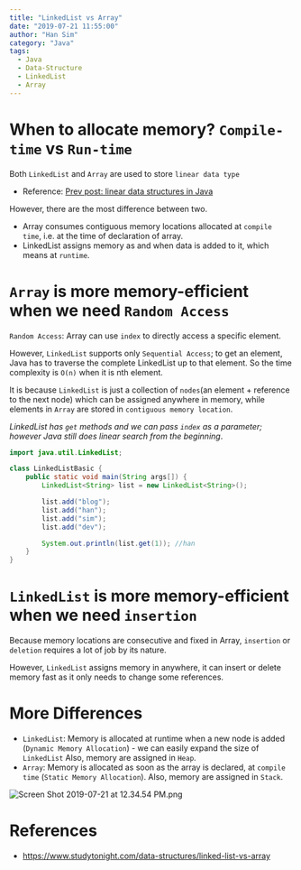 ```yaml
---
title: "LinkedList vs Array"
date: "2019-07-21 11:55:00"
author: "Han Sim"
category: "Java"
tags:
  - Java
  - Data-Structure
  - LinkedList
  - Array
---
```


# When to allocate memory? `Compile-time` vs `Run-time`

Both `LinkedList` and `Array` are used to store `linear data type`

- Reference: [Prev post: linear data structures in Java](https://blog.hansim.dev/java-linear-data-structures)

However, there are the most difference between two.

- Array consumes contiguous memory locations allocated at `compile time`, i.e. at the time of declaration of array.
- LinkedList assigns memory as and when data is added to it, which means at `runtime`.

# `Array` is more memory-efficient when we need `Random Access`

`Random Access`: Array can use `index` to directly access a specific element.

However, `LinkedList` supports only `Sequential Access`; to get an element, Java has to traverse the complete LinkedList up to that element. So the time complexity is `O(n)` when it is nth element.

It is because `LinkedList` is just a collection of `nodes`(an element + reference to the next node) which can be assigned anywhere in memory, while elements in `Array` are stored in `contiguous memory location`.

_LinkedList has `get` methods and we can pass `index` as a parameter; however Java still does linear search from the beginning_.

```Java
import java.util.LinkedList;

class LinkedListBasic {
	public static void main(String args[]) {
		LinkedList<String> list = new LinkedList<String>();

		list.add("blog");
		list.add("han");
		list.add("sim");
		list.add("dev");

		System.out.println(list.get(1)); //han
	}
}
```

# `LinkedList` is more memory-efficient when we need `insertion`

Because memory locations are consecutive and fixed in Array, `insertion` or `deletion` requires a lot of job by its nature. 

However, `LinkedList` assigns memory in anywhere, it can insert or delete memory fast as it only needs to change some references.

# More Differences

- `LinkedList`: Memory is allocated at runtime when a new node is added (`Dynamic Memory Allocation`) - we can easily expand the size of `LinkedList` Also, memory are assigned in `Heap`.
- `Array`: Memory is allocated as soon as the array is declared, at `compile time` (`Static Memory Allocation`).	Also, memory are assigned in `Stack`.

![Screen Shot 2019-07-21 at 12.34.54 PM.png](https://i.loli.net/2019/07/22/5d34944a0aa9b99734.png)

# References

- https://www.studytonight.com/data-structures/linked-list-vs-array